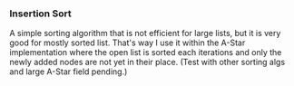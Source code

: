 ### Insertion Sort

A simple sorting algorithm that is not efficient for large lists, but it is very good for mostly sorted list.
That's way I use it within the A-Star implementation where the open list is sorted each iterations and only the newly added nodes are not yet in their place. (Test with other sorting algs and large A-Star field pending.)
